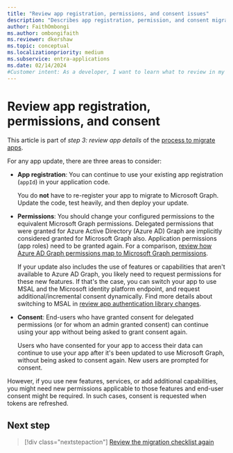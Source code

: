 ```yaml
---
title: "Review app registration, permissions, and consent issues"
description: "Describes app registration, permission, and consent migration from Azure AD Graph to Microsoft Graph."
author: FaithOmbongi
ms.author: ombongifaith
ms.reviewer: dkershaw
ms.topic: conceptual
ms.localizationpriority: medium
ms.subservice: entra-applications
ms.date: 02/14/2024
#Customer intent: As a developer, I want to learn what to review in my app registration, so that I can update my code accordingly as I migrate my app from Azure AD Graph to Microsoft Graph.
---
```


# Review app registration, permissions, and consent

This article is part of *step 3: review app details* of the [process to migrate apps](migrate-azure-ad-graph-planning-checklist.md).

For any app update, there are three areas to consider:

- **App registration**: You can continue to use your existing app registration (`appId`) in your application code.  

    You do **not** have to re-register your app to migrate to Microsoft Graph. Update the code, test heavily, and then deploy your update.  

- **Permissions**: You should change your configured permissions to the equivalent Microsoft Graph permissions. Delegated permissions that were granted for Azure Active Directory (Azure AD) Graph are implicitly considered granted for Microsoft Graph also. Application permissions (app roles) need to be granted again. For a comparison, [review how Azure AD Graph permissions map to Microsoft Graph permissions](migrate-azure-ad-graph-permissions-differences.md).

    If your update also includes the use of features or capabilities that aren't available to Azure AD Graph, you likely need to request permissions for these new features. If that's the case, you can switch your app to use MSAL and the Microsoft identity platform endpoint, and request additional/incremental consent dynamically. Find more details about switching to MSAL in [review app authentication library changes](./migrate-azure-ad-graph-authentication-library.md).

- **Consent**: End-users who have granted consent for delegated permissions (or for whom an admin granted consent) can continue using your app without being asked to grant consent again.

    Users who have consented for your app to access their data can continue to use your app after it's been updated to use Microsoft Graph, without being asked to consent again. New users are prompted for consent.

However, if you use new features, services, or add additional capabilities, you might need new permissions applicable to those features and end-user consent might be required.  In such cases, consent is requested when tokens are refreshed.

## Next step

> [!div class="nextstepaction"]
> [Review the migration checklist again](migrate-azure-ad-graph-planning-checklist.md)
